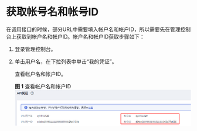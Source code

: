 # 获取帐号名和帐号ID<a name="kafka-api-190128001"></a>

在调用接口的时候，部分URL中需要填入帐户名和帐户ID，所以需要先在管理控制台上获取到帐户名和帐户ID。帐户名和帐户ID获取步骤如下：

1.  登录管理控制台。

1.  单击用户名，在下拉列表中单击“我的凭证”。

    查看帐户名和帐户ID。

    **图 1**  查看帐户名和帐户ID<a name="zh-cn_topic_0149283295_fig661915018450"></a>  
    ![](figures/查看帐户名和帐户ID.png "查看帐户名和帐户ID")


